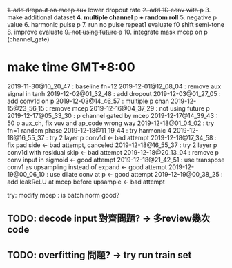 

~~1. add dropout on mcep aux~~  lower dropout rate
~~2. add 1D conv with p~~
3. make additional dataset
**4. multiple channel p + random roll**
5. negative p value
6. harmonic pulse p
7. run no pulse repeat1 evaluate f0 shift semi-tone
8. improve evaluate
~~9. not using future p~~
10. integrate mask mcep on p (channel_gate)


# make time GMT+8:00



2019-11-30@10_20_47 : baseline fn=12
2019-12-01@12_08_04 : remove aux signal in tanh
2019-12-02@01_32_48 : add dropout
2019-12-03@01_27_05 : add conv1d on p
2019-12-03@14_46_57 : multiple p chan
2019-12-15@23_56_15 : remove mcep
2019-12-16@04_37_29 : not using future p
2019-12-17@05_33_30 : p channel gated by mcep
2019-12-17@14_39_43 : 50 p aux_ch, fix vuv and ap_code wrong way
2019-12-18@01_04_02 : try fn=1 random phase
2019-12-18@11_19_44 : try harmonic 4
2019-12-18@16_55_37 : try 2 layer p conv1d <- bad attempt
2019-12-18@17_34_58 : fix pad side <- bad attempt, canceled
2019-12-18@16_55_37 : try 2 layer p conv1d with residual skip <- bad attempt
2019-12-18@20_13_04 : remove p conv input in sigmoid <- good attempt
2019-12-18@21_42_51 : use transpose conv1 as upsampling instead of expand <- good attempt
2019-12-19@00_06_10 : use dilate conv at p <- good attempt
2019-12-19@00_38_25 : add leakReLU at mcep before upsample <- bad attempt


try: modify mcep : is batch norm good?

## TODO: decode input 對齊問題? -> 多review幾次code
## TODO: overfitting 問題? -> try run train set